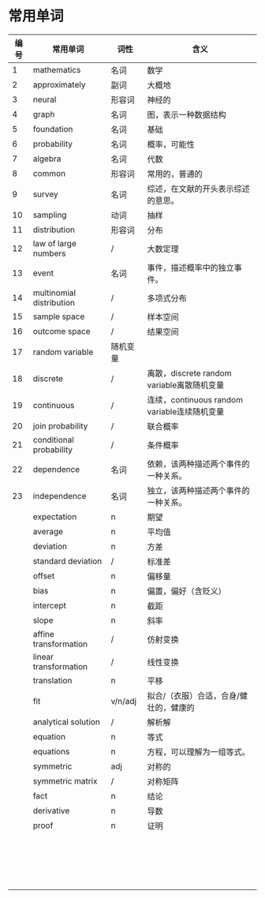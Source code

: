 # 常用单词

|编号|常用单词|词性|含义|
|---|---|---|---|
|1|mathematics|名词|数学|
|2|approximately|副词|大概地|
|3|neural|形容词|神经的|
|4|graph|名词|图，表示一种数据结构|
|5|foundation|名词|基础|
|6|probability|名词|概率，可能性|
|7|algebra|名词|代数|
|8|common|形容词|常用的，普通的|
|9|survey|名词|综述，在文献的开头表示综述的意思。|
|10|sampling|动词|抽样|
|11|distribution|形容词|分布|
|12|law of large numbers|/|大数定理|
|13|event|名词|事件，描述概率中的独立事件。|
|14|multinomial distribution|/|多项式分布|
|15|sample space|/|样本空间|
|16|outcome space|/|结果空间|
|17|random variable|随机变量||
|18|discrete|/|离散，discrete random variable离散随机变量|
|19|continuous|/|连续，continuous random variable连续随机变量|
|20|join probability|/|联合概率|
|21|conditional probability|/|条件概率|
|22|dependence|名词|依赖，该两种描述两个事件的一种关系。|
|23|independence|名词|独立，该两种描述两个事件的一种关系。|
||expectation|n|期望|
||average|n|平均值|
||deviation|n|方差|
||standard deviation|/|标准差|
||offset|n|偏移量|
||bias|n|偏置，偏好（含贬义）|
||intercept|n|截距|
||slope|n|斜率|
||affine transformation|/|仿射变换|
||linear transformation|/|线性变换|
||translation|n|平移|
||fit|v/n/adj|拟合/（衣服）合适，合身/健壮的，健康的|
||analytical solution|/|解析解|
||equation|n|等式|
||equations|n|方程，可以理解为一组等式。|
||symmetric|adj|对称的|
||symmetric matrix|/|对称矩阵|
||fact|n|结论|
||derivative|n|导数|
||proof|n|证明|
|||||
|||||
|||||
|||||
|||||
|||||
|||||
|||||
|||||
|||||
|||||
|||||
|||||
|||||
|||||
|||||
|||||
|||||
|||||